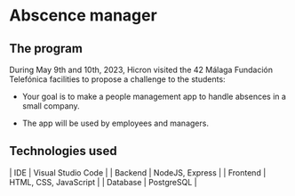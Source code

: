 # Abscence manager

## The program
During May 9th and 10th, 2023, Hicron visited the 42 Málaga Fundación Telefónica facilities to propose a challenge to the students:

- Your goal is to make a people management app to handle absences in a small company.

- The app will be used by employees and managers. 

## Technologies used

|  IDE        | Visual Studio Code | 
| Backend        | NodeJS, Express | 
| Frontend        | HTML, CSS, JavaScript | 
| Database        | PostgreSQL | 